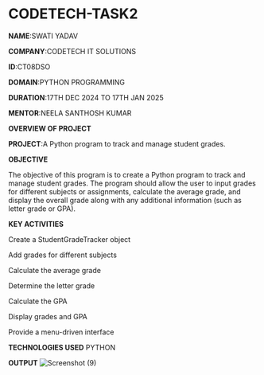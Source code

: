 # CODETECH-TASK2
**NAME**:SWATI YADAV

**COMPANY**:CODETECH IT SOLUTIONS

**ID**:CT08DSO

**DOMAIN**:PYTHON PROGRAMMING

**DURATION**:17TH DEC 2024 TO 17TH JAN 2025

**MENTOR**:NEELA SANTHOSH KUMAR

 ****OVERVIEW OF PROJECT****

 **PROJECT**:A Python program to track and manage student grades.

 ********OBJECTIVE********

 The objective of this program is to create a Python program to track and manage student grades. The
program should allow the user to input grades for different subjects or
assignments, calculate the average grade, and display the overall
grade along with any additional information (such as letter grade or
GPA).

**KEY ACTIVITIES**
 
 Create a StudentGradeTracker object

 Add grades for different subjects

 Calculate the average grade

 Determine the letter grade

 Calculate the GPA
 
 Display grades and GPA

 Provide a menu-driven interface

**TECHNOLOGIES USED**
  PYTHON 

**OUTPUT**
![Screenshot (9)](https://github.com/user-attachments/assets/32ba2f8d-aaa4-4165-b0bf-9e57922a4490)
